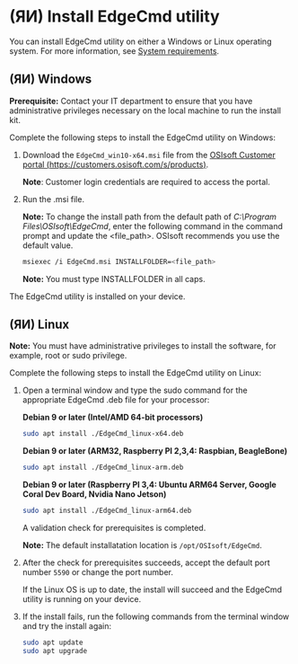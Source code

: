 ﻿---
uid: InstallEdgeCmdUtility1-1
---

# (ЯИ) Install EdgeCmd utility

You can install EdgeCmd utility on either a Windows or Linux operating system. For more information, see [System requirements](xref:SystemRequirements1-1).

## (ЯИ) Windows

**Prerequisite:** Contact your IT department to ensure that you have administrative privileges necessary on the local machine to run the install kit.

Complete the following steps to install the EdgeCmd utility on Windows:

1. Download the `EdgeCmd_win10-x64.msi` file from the [OSIsoft Customer portal (https://customers.osisoft.com/s/products)](https://customers.osisoft.com/s/products).

    **Note**: Customer login credentials are required to access the portal.

2. Run the .msi file.

   **Note:** To change the install path from the default path of *C:\Program Files\OSIsoft\EdgeCmd*, enter the following command in the command prompt and update the <file_path>. OSIsoft recommends you use the default value.

    ```bash
    msiexec /i EdgeCmd.msi INSTALLFOLDER=<file_path>
    ```

   **Note:** You must type INSTALLFOLDER in all caps.

The EdgeCmd utility is installed on your device.

## (ЯИ) Linux

**Note:** You must have administrative privileges to install the software, for example, root or sudo privilege.

Complete the following steps to install the EdgeCmd utility on Linux:

1. Open a terminal window and type the sudo command for the appropriate EdgeCmd .deb file for your processor:

    **Debian 9 or later (Intel/AMD 64-bit processors)**

    ```bash
    sudo apt install ./EdgeCmd_linux-x64.deb
    ```

    **Debian 9 or later (ARM32, Raspberry PI 2,3,4: Raspbian, BeagleBone)**

    ```bash
    sudo apt install ./EdgeCmd_linux-arm.deb
    ```

    **Debian 9 or later (Raspberry PI 3,4: Ubuntu ARM64 Server, Google Coral Dev Board, Nvidia Nano Jetson)**

    ```bash
    sudo apt install ./EdgeCmd_linux-arm64.deb
    ```

    A validation check for prerequisites is completed.

    **Note:** The default installatation location is `/opt/OSIsoft/EdgeCmd`.

2. After the check for prerequisites succeeds, accept the default port number `5590` or change the port number.

    If the Linux OS is up to date, the install will succeed and the EdgeCmd utility is running on your device.

3. If the install fails, run the following commands from the terminal window and try the install again:

    ```bash
    sudo apt update
    sudo apt upgrade
    ```

